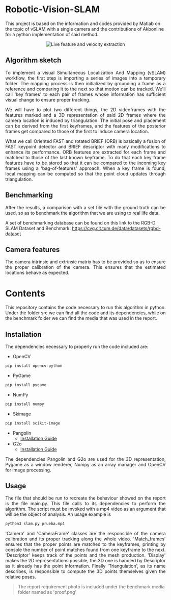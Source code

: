# Robotic-Vision-SLAM
This project is based on the information and codes provided by Matlab on the topic of vSLAM with a single camera and the contributions of Akbonline for a python implementation of said method.
<p align="center">
  <img src="https://github.com/vmr48-ua/Robotic-Vision-SLAM/assets/78732677/920d9540-620f-4d8f-8cfc-6f25a30bb8ee" alt="Live feature and velocity extraction"/>
</p>

## Algorithm sketch
<p align="justify">To implement a visual Simultaneous Localization And Mapping (vSLAM) workflow, the first step is importing a series of images into a temporary folder. The mapping process is then initialized by grounding a frame as a reference and comparing it to the next so that motion can be tracked. We'll call 'key frames' to each pair of frames whose information has sufficient visual change to ensure proper tracking.</p>


<p align="justify">We will have to plot two different things, the 2D videoframes with the features marked and a 3D representation of said 2D frames where the camera location is induced by triangulation. The initial pose and placement can be derived from the first keyframes, and the features of the posterior frames get compared to those of the first to induce camera location.</p>

<p align="justify">What we call Oriented FAST and rotated BRIEF (ORB) is basically a fusion of FAST keypoint detector and BRIEF descriptor with many modifications to enhance its performance. ORB features are extracted for each frame and matched to those of the last known keyframe. To do that each key frame features have to be stored so that it can be compared to the incoming key frames using a 'bag-of-features' approach. When a key frame is found, local mapping can be computed so that the point cloud updates through triangulation. </p>

## Benchmarking
<p align="justify">  After the results, a comparison with a set file with the ground truth can be used, so as to benchmark the algorithm that we are using to real life data.</p>

A set of benchmarking database can be found on this link to the RGB-D SLAM Dataset and Benchmark: https://cvg.cit.tum.de/data/datasets/rgbd-dataset

## Camera features
<p align="justify">The camera intrinsic and extrinsic matrix has to be provided so as to ensure the proper calibration of the camera. This ensures that the estimated locations behave as expected.</p>

# Contents
<p align="justify">This repository contains the code necessary to run this algorithm in python. Under the folder src we can find all the code and its dependencies, while on the benchmark folder we can find the media that was used in the report.</p>

## Installation
<p align="justify">The dependencies necessary to properly run the code included are:</p>


* OpenCV
```sh
pip install opencv-python
```
* PyGame
```sh
pip install pygame
```
* NumPy
```sh
pip install numpy
```
* Skimage
```sh
pip install scikit-image
```
* Pangolin
  * [Installation Guide](https://github.com/uoip/pangolin)
* G2o
  * [Installation Guide](https://github.com/uoip/g2opy)


<p align="justify"> The dependencies Pangolin and G2o are used for the 3D representation, Pygame as a window renderer, Numpy as an array manager and OpenCV for image processing.</p>

## Usage
<p align="justify"> The file that should be run to recreate the behaviour showed on the report is the file main.py. This file calls to its dependencies to perform the algorithm. The script must be invoked with a mp4 video as an argument that will be the object of analysis. An usage example is</p>

```sh
python3 slam.py prueba.mp4
```
<p align="justify"> 'Camera' and 'CameraFrame' classes are the responsible of the camera calibration and its proper tracking along the whole video. 'Match_frames' ensures that the proper points are matched to the keyframes, printing by console the number of point matches found from one keyframe to the next. 'Descriptor' keeps track of the points and the mesh production. 'Display' makes the 2D representations possible, the 3D one is handled by Descriptor as it already has the point information. Finally 'Triangulation', as its name describes, is responsible to compute the 3D points themselves given the relative poses.</p>

> The report requirement photo is included under the benchmark media folder named as 'proof.png'